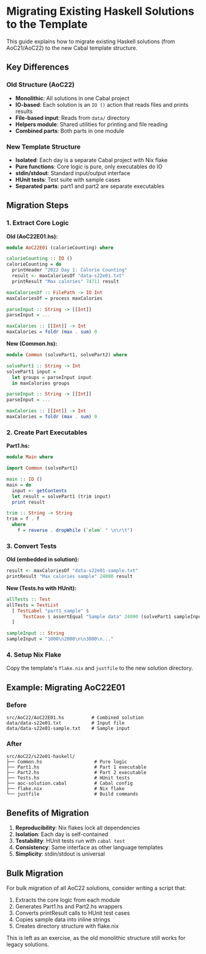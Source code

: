 # Migrating Existing Haskell Solutions to the Template

This guide explains how to migrate existing Haskell solutions (from AoC21/AoC22) to the new Cabal template structure.

## Key Differences

### Old Structure (AoC22)
- **Monolithic**: All solutions in one Cabal project
- **IO-based**: Each solution is an `IO ()` action that reads files and prints results
- **File-based input**: Reads from `data/` directory
- **Helpers module**: Shared utilities for printing and file reading
- **Combined parts**: Both parts in one module

### New Template Structure
- **Isolated**: Each day is a separate Cabal project with Nix flake
- **Pure functions**: Core logic is pure, only executables do IO
- **stdin/stdout**: Standard input/output interface
- **HUnit tests**: Test suite with sample cases
- **Separated parts**: part1 and part2 are separate executables

## Migration Steps

### 1. Extract Core Logic

**Old (AoC22E01.hs):**
```haskell
module AoC22E01 (calorieCounting) where

calorieCounting :: IO ()
calorieCounting = do
  printHeader "2022 Day 1: Calorie Counting"
  result <- maxCaloriesOf "data-s22e01.txt"
  printResult "Max calories" 74711 result

maxCaloriesOf :: FilePath -> IO Int
maxCaloriesOf = process maxCalories

parseInput :: String -> [[Int]]
parseInput = ...

maxCalories :: [[Int]] -> Int
maxCalories = foldr (max . sum) 0
```

**New (Common.hs):**
```haskell
module Common (solvePart1, solvePart2) where

solvePart1 :: String -> Int
solvePart1 input =
  let groups = parseInput input
  in maxCalories groups

parseInput :: String -> [[Int]]
parseInput = ...

maxCalories :: [[Int]] -> Int
maxCalories = foldr (max . sum) 0
```

### 2. Create Part Executables

**Part1.hs:**
```haskell
module Main where

import Common (solvePart1)

main :: IO ()
main = do
  input <- getContents
  let result = solvePart1 (trim input)
  print result

trim :: String -> String
trim = f . f
  where
    f = reverse . dropWhile (`elem` " \n\r\t")
```

### 3. Convert Tests

**Old (embedded in solution):**
```haskell
result <- maxCaloriesOf "data-s22e01-sample.txt"
printResult "Max calories sample" 24000 result
```

**New (Tests.hs with HUnit):**
```haskell
allTests :: Test
allTests = TestList
  [ TestLabel "part1_sample" $
      TestCase $ assertEqual "Sample data" 24000 (solvePart1 sampleInput)
  ]

sampleInput :: String
sampleInput = "1000\n2000\n\n3000\n..."
```

### 4. Setup Nix Flake

Copy the template's `flake.nix` and `justfile` to the new solution directory.

## Example: Migrating AoC22E01

### Before
```
src/AoC22/AoC22E01.hs          # Combined solution
data/data-s22e01.txt           # Input file
data/data-s22e01-sample.txt    # Sample input
```

### After
```
src/AoC22/s22e01-haskell/
├── Common.hs                   # Pure logic
├── Part1.hs                    # Part 1 executable
├── Part2.hs                    # Part 2 executable
├── Tests.hs                    # HUnit tests
├── aoc-solution.cabal          # Cabal config
├── flake.nix                   # Nix flake
└── justfile                    # Build commands
```

## Benefits of Migration

1. **Reproducibility**: Nix flakes lock all dependencies
2. **Isolation**: Each day is self-contained
3. **Testability**: HUnit tests run with `cabal test`
4. **Consistency**: Same interface as other language templates
5. **Simplicity**: stdin/stdout is universal

## Bulk Migration

For bulk migration of all AoC22 solutions, consider writing a script that:
1. Extracts the core logic from each module
2. Generates Part1.hs and Part2.hs wrappers
3. Converts printResult calls to HUnit test cases
4. Copies sample data into inline strings
5. Creates directory structure with flake.nix

This is left as an exercise, as the old monolithic structure still works for legacy solutions.
